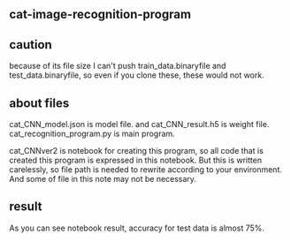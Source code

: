 cat-image-recognition-program  
---  
## caution
because of its file size I can't push train_data.binaryfile and test_data.binaryfile, so even if you clone these, these would not work.  

## about files
cat_CNN_model.json is model file. 
and cat_CNN_result.h5 is weight file.
cat_recognition_program.py is main program.

cat_CNNver2 is notebook for creating this program, so all code that is created this program is expressed in this notebook.
But this is written carelessly, so file path is needed to rewrite according to your environment.
And some of file in this note may not be necessary.

## result  

As you can see notebook result, accuracy for test data is almost 75%. 
